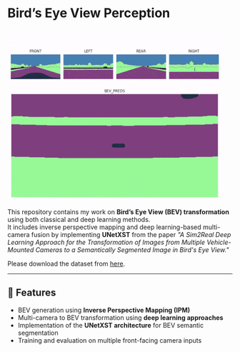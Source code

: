 # Bird’s Eye View Perception

![](bird_eye_view.gif)

This repository contains my work on **Bird’s Eye View (BEV) transformation** using both classical and deep learning methods.  
It includes inverse perspective mapping and deep learning-based multi-camera fusion by implementing **UNetXST** from the paper *"A Sim2Real Deep Learning Approach for the Transformation of Images from Multiple Vehicle-Mounted Cameras to a Semantically Segmented Image in Bird's Eye View."*

Please download the dataset from [here](https://drive.google.com/file/d/1_6VdYSKZXZYgkMTVAfQuHL7l8UEWhUx6/view?usp=sharing).

---

## 📌 Features
- BEV generation using **Inverse Perspective Mapping (IPM)**  
- Multi-camera to BEV transformation using **deep learning approaches**  
- Implementation of the **UNetXST architecture** for BEV semantic segmentation  
- Training and evaluation on multiple front-facing camera inputs  
